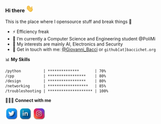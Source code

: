 ### Hi there <a href="https://www.gautamkrishnar.com/"><img src="imgs/hi.gif" width="25px"></a>

This is the place where I opensource stuff and break things :rofl:

-   ⚡ Efficiency freak
-   🔭 I’m currently a Computer Science and Engineering student @PoliMi
-   🌱 My interests are mainly AI, Electronics and Security
-   💬 Get in touch with me: [@Giovanni_Bacci](https://twitter.com/Giovanni_Bacci) or `github[at]baccichet.org`

📊 **My Skills**

```
/python          | **************       | 70%
/cpp             | *****************    | 80%
/design          | *****************    | 80%
/networking      | ******************   | 85%
/troubleshooting | ******************** | 100%
```

👨🏻‍💻 **Connect with me**

<p align="left">
<a href="https://twitter.com/Giovanni_Bacci" target="blank"><img align="center" src="imgs/twitter.png" alt="giovanni_bacci" height="40" width="40" /></a>
<a href="https://linkedin.com/in/giovanni-baccichet" target="blank"><img align="center" src="imgs/linkedin.png" alt="giovannibaccichet" height="40" width="40" /></a>
<a href="https://instagram.com/g.baccichet" target="blank"><img align="center" src="imgs/instagram.png" alt="g.baccichet" height="40" width="40" /></a>
</p>

<!--
**GiovanniBaccichet/GiovanniBaccichet** is a ✨ _special_ ✨ repository because its `README.md` (this file) appears on your GitHub profile.

Here are some ideas to get you started:

- 🔭 I’m currently working on ...
- 🌱 I’m currently learning ...
- 👯 I’m looking to collaborate on ...
- 🤔 I’m looking for help with ...
- 💬 Ask me about ...
- 📫 How to reach me: ...
- 😄 Pronouns: ...
- ⚡ Fun fact: ...
-->
